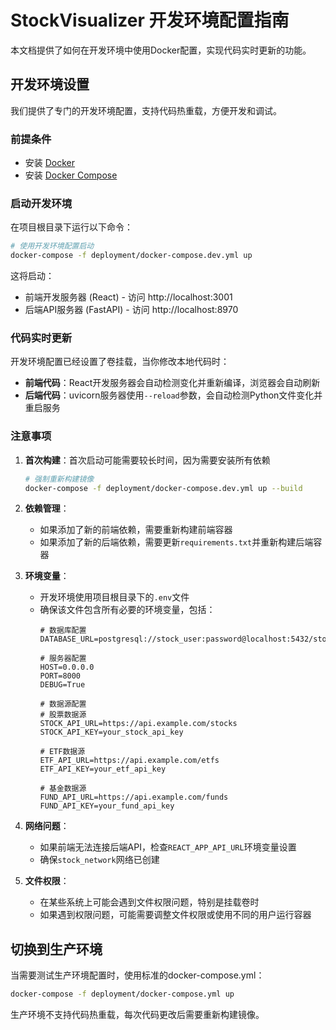 # StockVisualizer 开发环境配置指南

本文档提供了如何在开发环境中使用Docker配置，实现代码实时更新的功能。

## 开发环境设置

我们提供了专门的开发环境配置，支持代码热重载，方便开发和调试。

### 前提条件

- 安装 [Docker](https://www.docker.com/get-started)
- 安装 [Docker Compose](https://docs.docker.com/compose/install/)

### 启动开发环境

在项目根目录下运行以下命令：

```bash
# 使用开发环境配置启动
docker-compose -f deployment/docker-compose.dev.yml up
```

这将启动：
- 前端开发服务器 (React) - 访问 http://localhost:3001
- 后端API服务器 (FastAPI) - 访问 http://localhost:8970

### 代码实时更新

开发环境配置已经设置了卷挂载，当你修改本地代码时：

- **前端代码**：React开发服务器会自动检测变化并重新编译，浏览器会自动刷新
- **后端代码**：uvicorn服务器使用`--reload`参数，会自动检测Python文件变化并重启服务

### 注意事项

1. **首次构建**：首次启动可能需要较长时间，因为需要安装所有依赖

   ```bash
   # 强制重新构建镜像
   docker-compose -f deployment/docker-compose.dev.yml up --build
   ```

2. **依赖管理**：
   - 如果添加了新的前端依赖，需要重新构建前端容器
   - 如果添加了新的后端依赖，需要更新`requirements.txt`并重新构建后端容器

3. **环境变量**：
   - 开发环境使用项目根目录下的`.env`文件
   - 确保该文件包含所有必要的环境变量，包括：
     ```
     # 数据库配置
     DATABASE_URL=postgresql://stock_user:password@localhost:5432/stock_visualizer
     
     # 服务器配置
     HOST=0.0.0.0
     PORT=8000
     DEBUG=True
     
     # 数据源配置
     # 股票数据源
     STOCK_API_URL=https://api.example.com/stocks
     STOCK_API_KEY=your_stock_api_key
     
     # ETF数据源
     ETF_API_URL=https://api.example.com/etfs
     ETF_API_KEY=your_etf_api_key
     
     # 基金数据源
     FUND_API_URL=https://api.example.com/funds
     FUND_API_KEY=your_fund_api_key
     ```

4. **网络问题**：
   - 如果前端无法连接后端API，检查`REACT_APP_API_URL`环境变量设置
   - 确保`stock_network`网络已创建

5. **文件权限**：
   - 在某些系统上可能会遇到文件权限问题，特别是挂载卷时
   - 如果遇到权限问题，可能需要调整文件权限或使用不同的用户运行容器

## 切换到生产环境

当需要测试生产环境配置时，使用标准的docker-compose.yml：

```bash
docker-compose -f deployment/docker-compose.yml up
```

生产环境不支持代码热重载，每次代码更改后需要重新构建镜像。